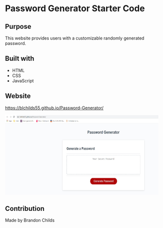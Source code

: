 # Password Generator Starter Code

## Purpose
This website provides users with a customizable randomly generated password.

## Built with
* HTML
* CSS
* JavaScript

## Website

https://blchilds55.github.io/Password-Generator/

<img src = "https://github.com/blchilds55/Password-Generator/blob/main/assets/Images/Untitled.jpg">

## Contribution
Made by Brandon Childs

